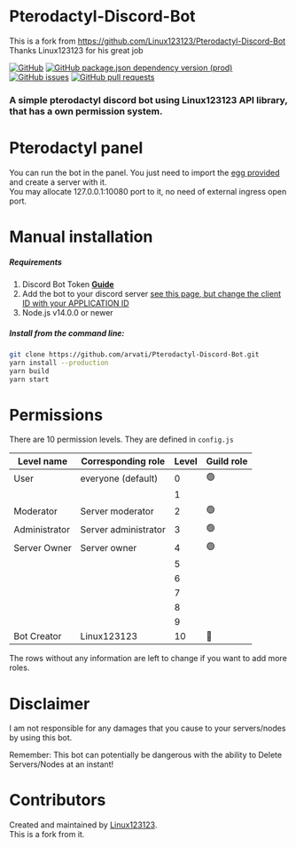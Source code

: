 # Pterodactyl-Discord-Bot

This is a fork from https://github.com/Linux123123/Pterodactyl-Discord-Bot
Thanks Linux123123 for his great job

[![GitHub](https://img.shields.io/github/license/arvati/Pterodactyl-Discord-Bot)](https://github.com/arvati/Pterodactyl-Discord-Bot/blob/main/LICENSE)
[![GitHub package.json dependency version (prod)](https://img.shields.io/github/package-json/dependency-version/arvati/Pterodactyl-Discord-Bot/@linux123123/jspteroapi)](https://www.npmjs.com/package/@linux123123/jspteroapi)
[![GitHub issues](https://img.shields.io/github/issues/arvati/Pterodactyl-Discord-Bot)](https://github.com/arvati/Pterodactyl-Discord-Bot/issues)
[![GitHub pull requests](https://img.shields.io/github/issues-pr/arvati/Pterodactyl-Discord-Bot)](https://github.com/arvati/Pterodactyl-Discord-Bot/pulls)

<h3>A simple pterodactyl discord bot using Linux123123 API library, that has a own permission system.</h3>

# Pterodactyl panel

You can run the bot in the panel. You just need to import the [egg provided](https://github.com/arvati/Pterodactyl-Discord-Bot/raw/master/egg-discord-pterodactyl-bot.json) and create a server with it.    
You may allocate 127.0.0.1:10080 port to it, no need of external ingress open port.    

# Manual installation

<h5>Requirements</h5>

1. Discord Bot Token **[Guide](https://discordjs.guide/preparations/setting-up-a-bot-application.html#creating-your-bot)**<br>
2. Add the bot to your discord server [see this page, but change the client ID with your APPLICATION ID](https://discordapi.com/permissions.html#3021040720)
3. Node.js v14.0.0 or newer

<h5>Install from the command line:</h5>

```bash
git clone https://github.com/arvati/Pterodactyl-Discord-Bot.git
yarn install --production
yarn build
yarn start
```

# Permissions

There are 10 permission levels. They are defined in `config.js`

| Level name    | Corresponding role   | Level | Guild role     |
| ------------- | -------------------- | ----- | -------------- |
| User          | everyone (default)   | 0     | :green_circle: |
|               |                      | 1     |                |
| Moderator     | Server moderator     | 2     | :green_circle: |
| Administrator | Server administrator | 3     | :green_circle: |
| Server Owner  | Server owner         | 4     | :green_circle: |
|               |                      | 5     |                |
|               |                      | 6     |                |
|               |                      | 7     |                |
|               |                      | 8     |                |
|               |                      | 9     |                |
| Bot Creator   | Linux123123          | 10    | :red_circle:   |

The rows without any information are left to change if you want to add more roles.

# Disclaimer

I am not responsible for any damages that you cause to your servers/nodes by using this bot.

Remember: This bot can potentially be dangerous with the ability to Delete Servers/Nodes at an instant!

# Contributors

Created and maintained by [Linux123123](https://github.com/linux123123).   
This is a fork from it.
